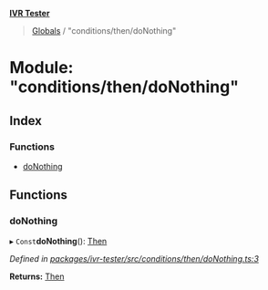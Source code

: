 **[IVR Tester](../README.md)**

> [Globals](../README.md) / "conditions/then/doNothing"

# Module: "conditions/then/doNothing"

## Index

### Functions

* [doNothing](_conditions_then_donothing_.md#donothing)

## Functions

### doNothing

▸ `Const`**doNothing**(): [Then](../interfaces/_conditions_then_then_.then.md)

*Defined in [packages/ivr-tester/src/conditions/then/doNothing.ts:3](https://github.com/SketchingDev/ivr-tester/blob/a93dd5f/packages/ivr-tester/src/conditions/then/doNothing.ts#L3)*

**Returns:** [Then](../interfaces/_conditions_then_then_.then.md)
